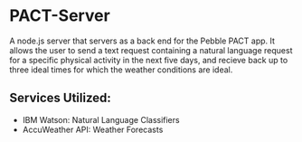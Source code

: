# PACT-Server
A node.js server that servers as a back end for the Pebble PACT app. It allows the user to send a text request containing a natural language request for a specific physical activity in the next five days, and recieve back up to three ideal times for which the weather conditions are ideal.
## Services Utilized:
- IBM Watson: Natural Language Classifiers
- AccuWeather API: Weather Forecasts
